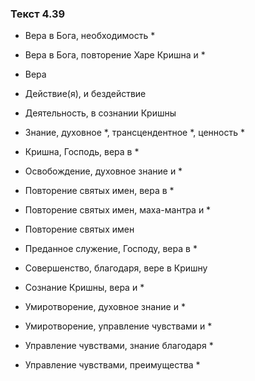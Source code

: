 ### Текст 4.39

- Вера в Бога, необходимость *

- Вера в Бога, повторение Харе Кришна и *

- Вера

- Действие(я), и бездействие

- Деятельность, в сознании Кришны

- Знание, духовное *, трансцендентное *, ценность *

- Кришна, Господь, вера в *

- Освобождение, духовное знание и *

- Повторение святых имен, вера в *

- Повторение святых имен, маха-мантра и *

- Повторение святых имен

- Преданное служение, Господу, вера в *

- Совершенство, благодаря, вере в Кришну

- Сознание Кришны, вера и *

- Умиротворение, духовное знание и *

- Умиротворение, управление чувствами и *

- Управление чувствами, знание благодаря *

- Управление чувствами, преимущества *
	
